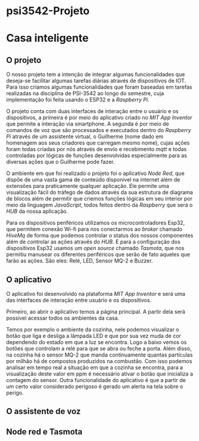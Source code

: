# psi3542-Projeto
# Casa inteligente
## O projeto
O nosso projeto tem a intenção de integrar algumas funcionalidades que deseja-se facilitar algumas tarefas diárias através de dispositivos de IOT. Para isso criamos algumas funcionalidades que foram baseadas em tarefas realizadas na disciplina de PSI-3542 ao longo do semestre, cuja implementação foi feita usando o ESP32 e a *Raspberry Pi*.

O projeto conta com duas interfaces de interação entre o usuário e os dispositivos, a primeira é por meio do aplicativo criado no *MIT App Inventor* que permite a interação via smartphone. A segunda é por meio de comandos de voz que são processados e executados dentro do *Raspberry Pi* através de um assistente virtual, o Guilherme (nome dado em homenagem aos seus criadores que carregam mesmo nome), cujas ações foram todas criadas por nós através de envio e recebimento *mqtt* e todas controladas por lógicas de funções desenvolvidas especialmente para as diversas ações que o Guilherme pode fazer.

O ambiente em que foi realizado o projeto foi o aplicativo *Node Red*, que dispõe de uma vasta gama de conteúdo disponível na internet além de extensões para praticamente qualquer aplicação. Ele permite uma visualização fácil do tráfego de dados através da sua estrutura de diagrama de blocos além de permitir que criemos funções lógicas em seu interior por meio da linguagem *JavaScript*, todos feitos dentro da *Raspberry* que será o *HUB* da nossa aplicação.

Para os dispositivos periféricos utilizamos os microcontroladores Esp32, que permitem conexão Wi-fi para nos conectarmos ao *broker* chamado *HiveMq* de forma que podemos controlar o status dos nossos componentes além de controlar as ações através do *HUB*. E para a configuração dos dispositivos Esp32 usamos um *open source* chamado *Tasmota*, que nos permitiu manusear os diferentes periféricos que serão de fato aqueles que farão as ações. São eles: Relé, LED, Sensor MQ-2 e Buzzer.
## O aplicativo
O aplicativo foi desenvolvido na plataforma *MIT App Inventor* e será uma das interfaces de interação entre usuário e os dispositivos. 

Primeiro, ao abrir o aplicativo temos a página principal. A partir dela será possível acessar todos os ambientes da casa.


Temos por exemplo o ambiente da cozinha, nele podemos visualizar o botão que liga e desliga a lâmpada LED e que por sua vez muda de cor dependendo do estado em que a luz se encontra. Logo a baixo vemos os botões que controlam a relé para que se abra ou feche a porta. Além disso, na cozinha há o sensor MQ-2 que manda continuamente quantas partículas por milhão há de compostos produzidos na combustão. Com isso podemos analisar em tempo real a situação em que a cozinha se encontra, para a visualização deste valor em ppm é necessário ativar o botão que inicializa a contagem do sensor. Outra funcionalidade do aplicativo é que a partir de um certo valor considerado perigoso é gerado um alerta na tela sobre o perigo. 
## O assistente de voz

## Node red e Tasmota



